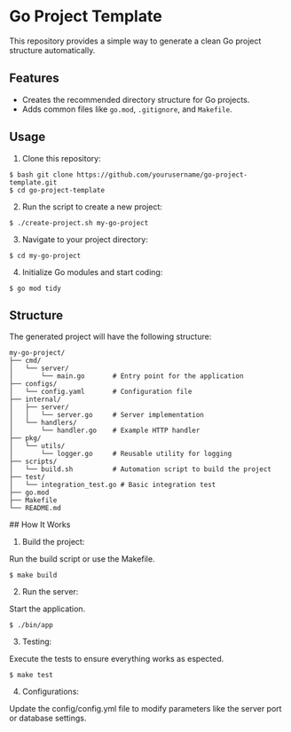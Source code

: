 # Go Project Template

This repository provides a simple way to generate a clean Go project structure automatically.

## Features

- Creates the recommended directory structure for Go projects.
- Adds common files like `go.mod`, `.gitignore`, and `Makefile`.

## Usage

1. Clone this repository:

```
$ bash git clone https://github.com/yourusername/go-project-template.git
$ cd go-project-template
```

2. Run the script to create a new project:

```
$ ./create-project.sh my-go-project
```

3. Navigate to your project directory:

```
$ cd my-go-project
```

4. Initialize Go modules and start coding:

```
$ go mod tidy
```

## Structure

The generated project will have the following structure:

```
my-go-project/
├── cmd/
│   └── server/
│       └── main.go       # Entry point for the application
├── configs/
│   └── config.yaml       # Configuration file
├── internal/
│   ├── server/
│   │   └── server.go     # Server implementation
│   └── handlers/
│       └── handler.go    # Example HTTP handler
├── pkg/
│   └── utils/
│       └── logger.go     # Reusable utility for logging
├── scripts/
│   └── build.sh          # Automation script to build the project
├── test/
│   └── integration_test.go # Basic integration test
├── go.mod
├── Makefile
└── README.md
```

## How It Works

1. Build the project:

Run the build script or use the Makefile.

```$ make build```

2. Run the server:

Start the application.

```$ ./bin/app```

3. Testing:

Execute the tests to ensure everything works as espected.

```$ make test```

4. Configurations:

Update the config/config.yml file to modify parameters like the server port or database settings.
